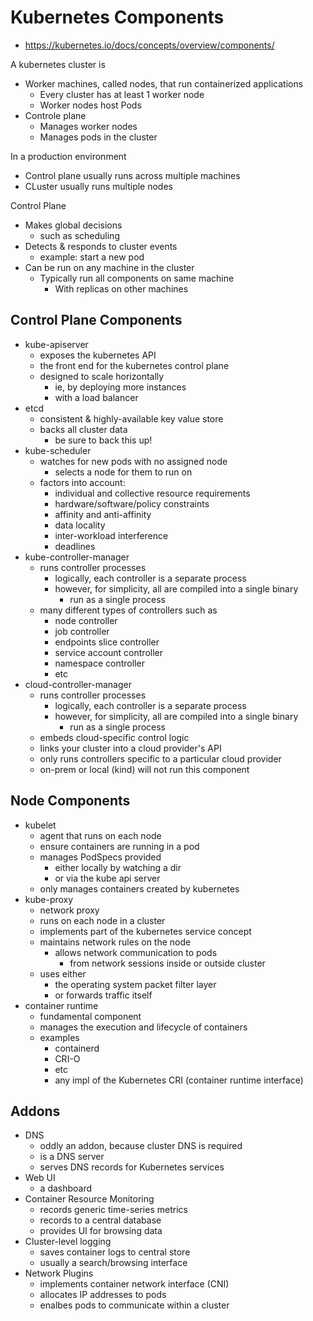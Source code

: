# Kubernetes Components

- https://kubernetes.io/docs/concepts/overview/components/

A kubernetes cluster is
- Worker machines, called nodes, that run containerized applications
  - Every cluster has at least 1 worker node
  - Worker nodes host Pods
- Controle plane
  - Manages worker nodes
  - Manages pods in the cluster

In a production environment
- Control plane usually runs across multiple machines
- CLuster usually runs multiple nodes

Control Plane
- Makes global decisions
  - such as scheduling
- Detects & responds to cluster events
  - example: start a new pod
- Can be run on any machine in the cluster
  - Typically run all components on same machine
    - With replicas on other machines


## Control Plane Components

- kube-apiserver
  - exposes the kubernetes API
  - the front end for the kubernetes control plane
  - designed to scale horizontally
    - ie, by deploying more instances
    - with a load balancer
- etcd
  - consistent & highly-available key value store
  - backs all cluster data
    - be sure to back this up!
- kube-scheduler
  - watches for new pods with no assigned node
    - selects a node for them to run on
  - factors into account:
    - individual and collective resource requirements
    - hardware/software/policy constraints
    - affinity and anti-affinity
    - data locality
    - inter-workload interference
    - deadlines
- kube-controller-manager
  - runs controller processes
    - logically, each controller is a separate process
    - however, for simplicity, all are compiled into a single binary
      - run as a single process
  - many different types of controllers such as
    - node controller
    - job controller
    - endpoints slice controller
    - service account controller
    - namespace controller
    - etc
- cloud-controller-manager
  - runs controller processes
    - logically, each controller is a separate process
    - however, for simplicity, all are compiled into a single binary
      - run as a single process
  - embeds cloud-specific control logic
  - links your cluster into a cloud provider's API
  - only runs controllers specific to a particular cloud provider
  - on-prem or local (kind) will not run this component

## Node Components

- kubelet
  - agent that runs on each node
  - ensure containers are running in a pod
  - manages PodSpecs provided
    - either locally by watching a dir
    - or via the kube api server
  - only manages containers created by kubernetes
- kube-proxy
  - network proxy
  - runs on each node in a cluster
  - implements part of the kubernetes service concept
  - maintains network rules on the node
    - allows network communication to pods
      - from network sessions inside or outside cluster
  - uses either
    - the operating system packet filter layer
    - or forwards traffic itself
- container runtime
  - fundamental component
  - manages the execution and lifecycle of containers
  - examples
    - containerd
    - CRI-O
    - etc
    - any impl of the Kubernetes CRI (container runtime interface)

## Addons

- DNS
  - oddly an addon, because cluster DNS is required
  - is a DNS server
  - serves DNS records for Kubernetes services
- Web UI
  - a dashboard
- Container Resource Monitoring
  - records generic time-series metrics
  - records to a central database
  - provides UI for browsing data
- Cluster-level logging
  - saves container logs to central store
  - usually a search/browsing interface
- Network Plugins
  - implements container network interface (CNI)
  - allocates IP addresses to pods
  - enalbes pods to communicate within a cluster
